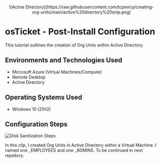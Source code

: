 <p align="center">
![Active Directory](https://raw.githubusercontent.com/tcpiercy/creating-org-units/main/active%20directory%20snip.png)</p>

<h1>osTicket - Post-Install Configuration</h1>
This tutorial outlines the creation of Org Units within Active Directory.<br />



<h2>Environments and Technologies Used</h2>

- Microsoft Azure (Virtual Machines/Compute)
- Remote Desktop
- Active Directory


<h2>Operating Systems Used </h2>

- Windows 10</b> (21H2)



<h2>Configuration Steps</h2>

<p>
<img src="https://i.imgur.com/DJmEXEB.png" height="80%" width="80%" alt="Disk Sanitization Steps"/>
</p>
<p>
In this clip, I created Org Units in Active Directory within a Virtual Machine. I named one _EMPLOYEES and one _ADMINS. To be continued in next repsitory.
</p>
<br />


